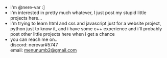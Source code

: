 - I'm @nere-var :]
- I'm interested in pretty much whatever, I just post my stupid little projects here...
- I'm trying to learn html and css and javascript just for a website project, python just to know it, and i have some c++ experience and i'll probably post other little projects here when i get a chance
- you can reach me on.. <br />
    discord: nerevar#5747 <br />
    email: menunumb2@gmail.com
    

<!---
nere-var/nere-var is a ✨ special ✨ repository because its `README.md` (this file) appears on your GitHub profile.
You can click the Preview link to take a look at your changes.
--->

